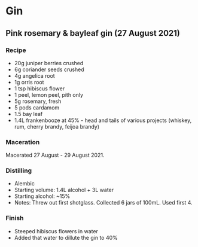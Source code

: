 # Gin

## Pink rosemary & bayleaf gin (27 August 2021)

### Recipe

  - 20g	juniper berries	crushed
  - 6g coriander seeds	crushed
  - 4g angelica root	
  - 1g orris root	
  - 1	tsp	hibiscus flower	
  - 1	peel, lemon peel, pith only
  - 5g rosemary, fresh
  - 5	pods cardamom	
  - 1.5 bay leaf	
  - 1.4L frankenbooze at 45% - head and tails of various projects (whiskey, rum, cherry brandy, feijoa brandy)

### Maceration

Macerated 27 August - 29 August 2021.

### Distilling

  - Alembic
  - Starting volume: 1.4L alcohol + 3L water
  - Starting alcohol: ~15%
  - Notes:
    Threw out first shotglass.
    Collected 6 jars of 100mL. Used first 4.

### Finish

  - Steeped hibiscus flowers in water
  - Added that water to dillute the gin to 40%
    
